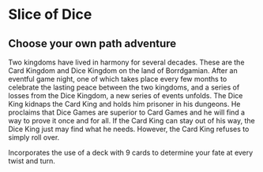 # Slice of Dice

## Choose your own path adventure

Two kingdoms have lived in harmony for several decades. These are the Card Kingdom and Dice Kingdom on the land of Borrdgamian. After an eventful game night, one of which takes place every few months to celebrate the lasting peace between the two kingdoms, and a series of losses from the Dice Kingdom, a new series of events unfolds. The Dice King kidnaps the Card King and holds him prisoner in his dungeons. He proclaims that Dice Games are superior to Card Games and he will find a way to prove it once and for all. If the Card King can stay out of his way, the Dice King just may find what he needs. However, the Card King refuses to simply roll over.

Incorporates the use of a deck with 9 cards to determine your fate at every twist and turn.
